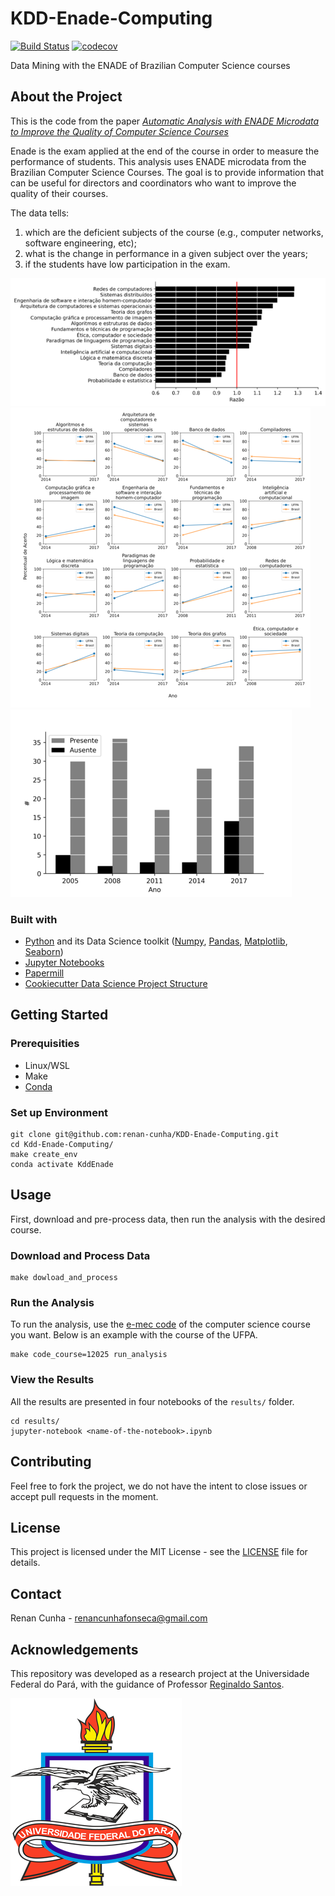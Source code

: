# KDD-Enade-Computing

[![Build Status](https://travis-ci.com/renan-cunha/KDD-Enade-Computing.svg?token=HVUZn2CgFZmexfaxxwwt&branch=master)](https://travis-ci.com/renan-cunha/KDD-HigherEduBR) [![codecov](https://codecov.io/gh/renan-cunha/KDD-HigherEduBR/branch/master/graph/badge.svg?token=WZZTE0Y1A6)](https://codecov.io/gh/renan-cunha/KDD-HigherEduBR)

Data Mining with the ENADE of Brazilian Computer Science courses

## About the Project

This is the code from the paper *[Automatic Analysis with ENADE Microdata to Improve 
the Quality of Computer Science Courses](https://sol.sbc.org.br/index.php/wei/article/view/15912Automatic)*

Enade is the exam applied at the end of the course in order to measure the performance of students.
This analysis uses ENADE microdata from the Brazilian Computer Science Courses.
The goal is to provide information that can be useful for directors and coordinators
who want to improve the quality of their courses. 

The data tells:

1. which are the deficient subjects of the course (e.g., computer networks, software engineering, etc);
2. what is the change in performance in a given subject over the years; 
3. if the students have low participation in the exam. 

![](docs/subject_analysis_score.resized.png)
![Imgur](docs/difference_years.resized.png)
![](docs/student_frequency.resized.png)

### Built with

* [Python](https://www.python.org/) and its Data Science toolkit ([Numpy](https://numpy.org/), [Pandas](https://pandas.pydata.org/),
  [Matplotlib](https://matplotlib.org/), [Seaborn](https://seaborn.pydata.org/))
* [Jupyter Notebooks](https://jupyter.org/)
* [Papermill](https://papermill.readthedocs.io/)
* [Cookiecutter Data Science Project Structure](https://drivendata.github.io/cookiecutter-data-science/)

## Getting Started

### Prerequisities

* Linux/WSL
* Make
* [Conda](https://docs.conda.io/projects/conda/en/latest/user-guide/install/linux.html)

### Set up Environment

```
git clone git@github.com:renan-cunha/KDD-Enade-Computing.git
cd Kdd-Enade-Computing/
make create_env
conda activate KddEnade
```

## Usage

First, download and pre-process data, 
then run the analysis with the desired course.

### Download and Process Data
```
make dowload_and_process
```

### Run the Analysis

To run the analysis, use the [e-mec code](https://emec.mec.gov.br/) of the computer science course you want. Below is an example with the course of the UFPA.

```
make code_course=12025 run_analysis
```

### View the Results

All the results are presented in four notebooks of the ```results/``` folder.

```
cd results/
jupyter-notebook <name-of-the-notebook>.ipynb
```

## Contributing

Feel free to fork the project, we do not have the intent to close issues or accept pull requests in the moment.

## License

This project is licensed under the MIT License - see the [LICENSE](https://github.com/renan-cunha/KDD-HigherEduBR/blob/master/LICENSE) file 
for details.

## Contact

Renan Cunha - [renancunhafonseca@gmail.com](renancunhafonseca@gmail.com)

## Acknowledgements

This repository was developed as a research project at the Universidade Federal do Pará, with the guidance of Professor [Reginaldo Santos](https://www.escavador.com/sobre/5457885/reginaldo-cordeiro-dos-santos-filho).

[![UFPA](docs/logo_ufpa_github_footer.png)](https://portal.ufpa.br/ "Visite o site da UFPA")
